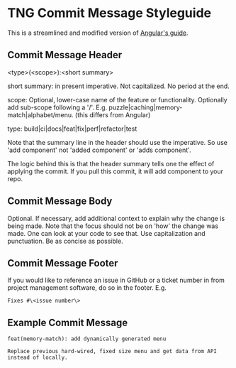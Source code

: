 # TNG Commit Message Styleguide
This is a streamlined and modified version of [Angular's guide](%22https://github.com/angular/angular/blob/master/CONTRIBUTING.md#commit-message-header%22).

## Commit Message Header
\<type>(\<scope>):\<short summary>

short summary: in present imperative. Not capitalized. No period at the end.

scope: Optional, lower-case name of the feature or functionality. Optionally add sub-scope following a '/'.
E.g. puzzle|caching|memory-match|alphabet/menu. (this differs from Angular)

type: build|ci|docs|feat|fix|perf|refactor|test

Note that the summary line in the header should use the imperative. So use 'add component' not 'added component' or 'adds component'.

The logic behind this is that the header summary tells one the effect of applying the commit. If you pull this commit, it will add component to your repo.

## Commit Message Body
Optional. If necessary, add additional context to explain why the change is being made. Note that the focus should not be on 'how' the change was made. One can look at your code to see that. Use capitalization and punctuation. Be as concise as possible.

## Commit Message Footer
If you would like to reference an issue in GitHub or a ticket number in from project management software, do so
in the footer. E.g.
```
Fixes #\<issue number\>
```

## Example Commit Message
```
feat(memory-match): add dynamically generated menu

Replace previous hard-wired, fixed size menu and get data from API instead of locally.
```
